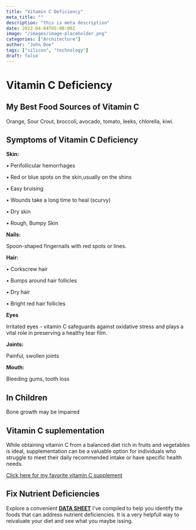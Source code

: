 ```yaml
---
title: "Vitamin C Deficiency"
meta_title: ""
description: "this is meta description"
date: 2022-04-04T05:00:00Z
image: "/images/image-placeholder.png"
categories: ["Architecture"]
author: "John Doe"
tags: ["silicon", "technology"]
draft: false
---
```


   <h1>Vitamin C Deficiency</h1>
            <h2>My Best Food Sources of Vitamin C</h2>
          <p>Orange, Sour Crout, broccoli, avocado, tomato, leeks, chlorella, kiwi.
</p>
<h2>Symptoms of Vitamin C Deficiency</h2>
<p><b>Skin:</b></p> <p>&bull; Perifollicular hemorrhages</p>
 <p>&bull; Red or blue spots on the skin,usually on the shins</p>
 <p>&bull; Easy bruising</p>
 <p>&bull; Wounds take a long time to heal (scurvy)</p>
 <p>&bull; Dry skin</p>
 <p>&bull; Rough, Bumpy Skin</p>
<p><b>Nails:</b></p><p>Spoon-shaped fingernails with red spots or lines.
</p>
<p><b>Hair:</b> </p>
  <p>&bull; Corkscrew hair</p>
  <p>&bull; Bumps around hair follicles</p>
  <p>&bull; Dry hair</p>
  <p>&bull; Bright red hair follicles</p>
<p><b>Eyes</b></p>
<p>Irritated eyes - vitamin C safeguards against oxidative stress and plays a vital role in preserving a healthy tear film.</p>
 <p><b>Joints:</b></p><p>Painful, swollen joints</p>
  <p><b>Mouth:</b></p><p> Bleeding gums, tooth loss</p>
 <h2>In Children</h2>
 <p>Bone growth may be impaired</p>
<h2>Vitamin C suplementation</h2>
  <p>While obtaining vitamin C from a balanced diet rich in fruits and vegetables is ideal, supplementation can be a valuable option for individuals who struggle to meet their daily recommended intake or have specific health needs.</p>
 <p><a target="_blank" href="https://www.amazon.com/Solaray-Liposomal-Vitamin-VCapsules-Count/dp/B01BOWOS64/ref=sr_1_53_mod_primary_new?crid=2HP5GJNA8GNTQ&amp;keywords=liposomal+vitamin+c&amp;qid=1695510373&amp;sbo=RZvfv%252F%252FHxDF%252BO5021pAnSA%253D%253D&amp;sprefix=liposomal+vitamin+c%252Caps%252C133&amp;sr=8-53&_encoding=UTF8&tag=irinawink-20&linkCode=ur2&linkId=c89ffe521e8078183497836d6dce7012&camp=1789&creative=9325">Click here for my favorite vitamin C supplement</a></p>
<h2>Fix Nutrient Deficiencies</h2><p>Explore a convenient <a title="fix nutritional deficiencies with a data sheet" href="../nutrients-in-healthy-foods.html"><b>DATA SHEET</b></a> I've compiled to help you identify the foods that can address nutrient deficiencies. It is a very helpfull way to reivaluate your diet and see what you maybe issing.</p>